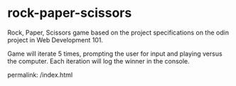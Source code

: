 # rock-paper-scissors

Rock, Paper, Scissors game based on the project specifications on the odin project in Web Development 101.

Game will iterate 5 times, prompting the user for input and playing versus the computer. Each iteration will log the winner in the console.

permalink: /index.html
